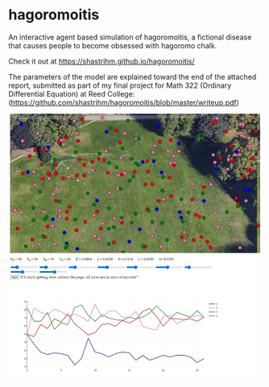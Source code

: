# hagoromoitis

An interactive agent based simulation of hagoromoitis, a fictional disease that causes people to become obsessed with hagoromo chalk. 

Check it out at https://shastrihm.github.io/hagoromoitis/ 

The parameters of the model are explained toward the end of the attached report, submitted as part of my final project for Math 322 (Ordinary Differential Equation) at Reed College:
(https://github.com/shastrihm/hagoromoitis/blob/master/writeup.pdf)

<img src="visual.jpg" alt="visual" width="500"/>
